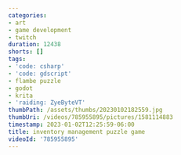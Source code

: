 ```yaml
---
categories:
- art
- game development
- twitch
duration: 12438
shorts: []
tags:
- 'code: csharp'
- 'code: gdscript'
- flambe puzzle
- godot
- krita
- 'raiding: ZyeByteVT'
thumbPath: /assets/thumbs/20230102182559.jpg
thumbUri: /videos/785955895/pictures/1581114883
timestamp: 2023-01-02T12:25:59-06:00
title: inventory management puzzle game
videoId: '785955895'
---
```

